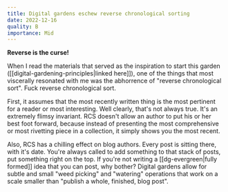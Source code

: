 ```yaml
---
title: Digital gardens eschew reverse chronological sorting
date: 2022-12-16
quality: B
importance: Mid
---
```


**Reverse is the curse!**

When I read the materials that served as the inspiration to start this garden ([[digital-gardening-principles|linked here]]), one of the things that most viscerally resonated with me was the abhorrence of "reverse chronological sort". Fuck reverse chronological sort.

First, it assumes that the most recently written thing is the most pertinent for a reader or most interesting. Well clearly, that's not always true. It's an extremely flimsy invariant. RCS doesn't allow an author to put his or her best foot forward, because instead of presenting the most comprehensive or most rivetting piece in a collection, it simply shows you the most recent.

Also, RCS has a chilling effect on blog authors. Every post is sitting there, with it's date. You're always called to add something to that stack of posts, put something right on the top. If you're not writing a [[dg-evergreen|fully formed]] idea that you can post, why bother? Digital gardens allow for subtle and small "weed picking" and "watering" operations that work on a scale smaller than "publish a whole, finished, blog post".
